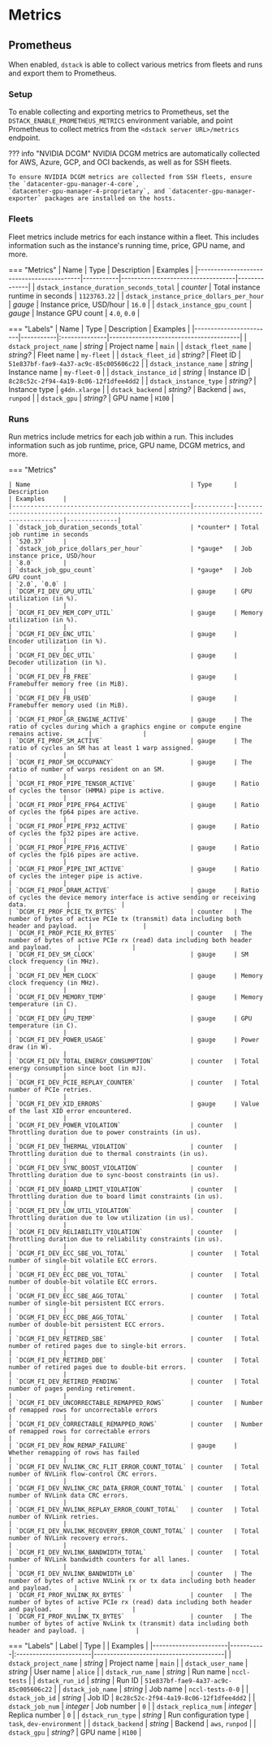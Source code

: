 # Metrics

## Prometheus

When enabled, `dstack` is able to collect various metrics from fleets and runs and export them 
to Prometheus.  

### Setup

To enable collecting and exporting metrics to Prometheus, 
set the `DSTACK_ENABLE_PROMETHEUS_METRICS` environment variable, and point Prometheus to collect metrics 
from the `<dstack server URL>/metrics` endpoint.

??? info "NVIDIA DCGM"
    NVIDIA DCGM metrics are automatically collected for AWS, Azure, GCP, and OCI backends, as well as for SSH fleets.
    
    To ensure NVIDIA DCGM metrics are collected from SSH fleets, ensure the `datacenter-gpu-manager-4-core`, 
    `datacenter-gpu-manager-4-proprietary`, and `datacenter-gpu-manager-exporter` packages are installed on the hosts.

### Fleets

Fleet metrics include metrics for each instance within a fleet. This includes information such as the instance's running
time, price, GPU name, and more.

=== "Metrics"
    | Name                                     | Type      | Description                       | Examples     |
    |------------------------------------------|-----------|-----------------------------------|--------------|
    | `dstack_instance_duration_seconds_total` | *counter* | Total instance runtime in seconds | `1123763.22` |
    | `dstack_instance_price_dollars_per_hour` | *gauge*   | Instance price, USD/hour          | `16.0`       |
    | `dstack_instance_gpu_count`              | *gauge*   | Instance GPU count                | `4.0`, `0.0` |

=== "Labels"
    | Name                   | Type      | Description   | Examples                               |
    |------------------------|-----------|:--------------|----------------------------------------|
    | `dstack_project_name`  | *string*  | Project name  | `main`                                 |
    | `dstack_fleet_name`    | *string?* | Fleet name    | `my-fleet`                             |
    | `dstack_fleet_id`      | *string?* | Fleet ID      | `51e837bf-fae9-4a37-ac9c-85c005606c22` |
    | `dstack_instance_name` | *string*  | Instance name | `my-fleet-0`                           |
    | `dstack_instance_id`   | *string*  | Instance ID   | `8c28c52c-2f94-4a19-8c06-12f1dfee4dd2` |
    | `dstack_instance_type` | *string?* | Instance type | `g4dn.xlarge`                          |
    | `dstack_backend`       | *string?* | Backend       | `aws`, `runpod`                        |
    | `dstack_gpu`           | *string?* | GPU name      | `H100`                                 |

### Runs

Run metrics include metrics for each job within a run.
This includes information such as job runtime, price, GPU name, DCGM metrics, and more.

=== "Metrics"

    | Name                                            | Type      | Description                                                                                | Examples     |
    |-------------------------------------------------|-----------|--------------------------------------------------------------------------------------------|--------------|
    | `dstack_job_duration_seconds_total`             | *counter* | Total job runtime in seconds                                                               | `520.37`     |
    | `dstack_job_price_dollars_per_hour`             | *gauge*   | Job instance price, USD/hour                                                               | `8.0`        |
    | `dstack_job_gpu_count`                          | *gauge*   | Job GPU count                                                                              | `2.0`, `0.0` |
    | `DCGM_FI_DEV_GPU_UTIL`                          | gauge     | GPU utilization (in %).                                                                    |              |
    | `DCGM_FI_DEV_MEM_COPY_UTIL`                     | gauge     | Memory utilization (in %).                                                                 |              |
    | `DCGM_FI_DEV_ENC_UTIL`                          | gauge     | Encoder utilization (in %).                                                                |              |
    | `DCGM_FI_DEV_DEC_UTIL`                          | gauge     | Decoder utilization (in %).                                                                |              |
    | `DCGM_FI_DEV_FB_FREE`                           | gauge     | Framebuffer memory free (in MiB).                                                          |              |
    | `DCGM_FI_DEV_FB_USED`                           | gauge     | Framebuffer memory used (in MiB).                                                          |              |
    | `DCGM_FI_PROF_GR_ENGINE_ACTIVE`                 | gauge     | The ratio of cycles during which a graphics engine or compute engine remains active.       |              |
    | `DCGM_FI_PROF_SM_ACTIVE`                        | gauge     | The ratio of cycles an SM has at least 1 warp assigned.                                    |              |
    | `DCGM_FI_PROF_SM_OCCUPANCY`                     | gauge     | The ratio of number of warps resident on an SM.                                            |              |
    | `DCGM_FI_PROF_PIPE_TENSOR_ACTIVE`               | gauge     | Ratio of cycles the tensor (HMMA) pipe is active.                                          |              |
    | `DCGM_FI_PROF_PIPE_FP64_ACTIVE`                 | gauge     | Ratio of cycles the fp64 pipes are active.                                                 |              |
    | `DCGM_FI_PROF_PIPE_FP32_ACTIVE`                 | gauge     | Ratio of cycles the fp32 pipes are active.                                                 |              |
    | `DCGM_FI_PROF_PIPE_FP16_ACTIVE`                 | gauge     | Ratio of cycles the fp16 pipes are active.                                                 |              |
    | `DCGM_FI_PROF_PIPE_INT_ACTIVE`                  | gauge     | Ratio of cycles the integer pipe is active.                                                |              |
    | `DCGM_FI_PROF_DRAM_ACTIVE`                      | gauge     | Ratio of cycles the device memory interface is active sending or receiving data.           |              |
    | `DCGM_FI_PROF_PCIE_TX_BYTES`                    | counter   | The number of bytes of active PCIe tx (transmit) data including both header and payload.   |              |
    | `DCGM_FI_PROF_PCIE_RX_BYTES`                    | counter   | The number of bytes of active PCIe rx (read) data including both header and payload.       |              |
    | `DCGM_FI_DEV_SM_CLOCK`                          | gauge     | SM clock frequency (in MHz).                                                               |              |
    | `DCGM_FI_DEV_MEM_CLOCK`                         | gauge     | Memory clock frequency (in MHz).                                                           |              |
    | `DCGM_FI_DEV_MEMORY_TEMP`                       | gauge     | Memory temperature (in C).                                                                 |              |
    | `DCGM_FI_DEV_GPU_TEMP`                          | gauge     | GPU temperature (in C).                                                                    |              |
    | `DCGM_FI_DEV_POWER_USAGE`                       | gauge     | Power draw (in W).                                                                         |              |
    | `DCGM_FI_DEV_TOTAL_ENERGY_CONSUMPTION`          | counter   | Total energy consumption since boot (in mJ).                                               |              |
    | `DCGM_FI_DEV_PCIE_REPLAY_COUNTER`               | counter   | Total number of PCIe retries.                                                              |              |
    | `DCGM_FI_DEV_XID_ERRORS`                        | gauge     | Value of the last XID error encountered.                                                   |              |
    | `DCGM_FI_DEV_POWER_VIOLATION`                   | counter   | Throttling duration due to power constraints (in us).                                      |              |
    | `DCGM_FI_DEV_THERMAL_VIOLATION`                 | counter   | Throttling duration due to thermal constraints (in us).                                    |              |
    | `DCGM_FI_DEV_SYNC_BOOST_VIOLATION`              | counter   | Throttling duration due to sync-boost constraints (in us).                                 |              |
    | `DCGM_FI_DEV_BOARD_LIMIT_VIOLATION`             | counter   | Throttling duration due to board limit constraints (in us).                                |              |
    | `DCGM_FI_DEV_LOW_UTIL_VIOLATION`                | counter   | Throttling duration due to low utilization (in us).                                        |              |
    | `DCGM_FI_DEV_RELIABILITY_VIOLATION`             | counter   | Throttling duration due to reliability constraints (in us).                                |              |
    | `DCGM_FI_DEV_ECC_SBE_VOL_TOTAL`                 | counter   | Total number of single-bit volatile ECC errors.                                            |              |
    | `DCGM_FI_DEV_ECC_DBE_VOL_TOTAL`                 | counter   | Total number of double-bit volatile ECC errors.                                            |              |
    | `DCGM_FI_DEV_ECC_SBE_AGG_TOTAL`                 | counter   | Total number of single-bit persistent ECC errors.                                          |              |
    | `DCGM_FI_DEV_ECC_DBE_AGG_TOTAL`                 | counter   | Total number of double-bit persistent ECC errors.                                          |              |
    | `DCGM_FI_DEV_RETIRED_SBE`                       | counter   | Total number of retired pages due to single-bit errors.                                    |              |
    | `DCGM_FI_DEV_RETIRED_DBE`                       | counter   | Total number of retired pages due to double-bit errors.                                    |              |
    | `DCGM_FI_DEV_RETIRED_PENDING`                   | counter   | Total number of pages pending retirement.                                                  |              |
    | `DCGM_FI_DEV_UNCORRECTABLE_REMAPPED_ROWS`       | counter   | Number of remapped rows for uncorrectable errors                                           |              |
    | `DCGM_FI_DEV_CORRECTABLE_REMAPPED_ROWS`         | counter   | Number of remapped rows for correctable errors                                             |              |
    | `DCGM_FI_DEV_ROW_REMAP_FAILURE`                 | gauge     | Whether remapping of rows has failed                                                       |              |
    | `DCGM_FI_DEV_NVLINK_CRC_FLIT_ERROR_COUNT_TOTAL` | counter   | Total number of NVLink flow-control CRC errors.                                            |              |
    | `DCGM_FI_DEV_NVLINK_CRC_DATA_ERROR_COUNT_TOTAL` | counter   | Total number of NVLink data CRC errors.                                                    |              |
    | `DCGM_FI_DEV_NVLINK_REPLAY_ERROR_COUNT_TOTAL`   | counter   | Total number of NVLink retries.                                                            |              |
    | `DCGM_FI_DEV_NVLINK_RECOVERY_ERROR_COUNT_TOTAL` | counter   | Total number of NVLink recovery errors.                                                    |              |
    | `DCGM_FI_DEV_NVLINK_BANDWIDTH_TOTAL`            | counter   | Total number of NVLink bandwidth counters for all lanes.                                   |              |
    | `DCGM_FI_DEV_NVLINK_BANDWIDTH_L0`               | counter   | The number of bytes of active NVLink rx or tx data including both header and payload.      |              |
    | `DCGM_FI_PROF_NVLINK_RX_BYTES`                  | counter   | The number of bytes of active PCIe rx (read) data including both header and payload.       |              |
    | `DCGM_FI_PROF_NVLINK_TX_BYTES`                  | counter   | The number of bytes of active NvLink tx (transmit) data including both header and payload. |              |

=== "Labels"
    | Label                 | Type      |                        | Examples                               |
    |-----------------------|-----------|:-----------------------|----------------------------------------|
    | `dstack_project_name` | *string*  | Project name           | `main`                                 |
    | `dstack_user_name`    | *string*  | User name              | `alice`                                |
    | `dstack_run_name`     | *string*  | Run name               | `nccl-tests`                           |
    | `dstack_run_id`       | *string*  | Run ID                 | `51e837bf-fae9-4a37-ac9c-85c005606c22` |
    | `dstack_job_name`     | *string*  | Job name               | `nccl-tests-0-0`                       |
    | `dstack_job_id`       | *string*  | Job ID                 | `8c28c52c-2f94-4a19-8c06-12f1dfee4dd2` |
    | `dstack_job_num`      | *integer* | Job number             | `0`                                    |
    | `dstack_replica_num`  | *integer* | Replica number         | `0`                                    |
    | `dstack_run_type`     | *string*  | Run configuration type | `task`, `dev-environment`              |
    | `dstack_backend`      | *string*  | Backend                | `aws`, `runpod`                        |
    | `dstack_gpu`          | *string?* | GPU name               | `H100`                                 |
